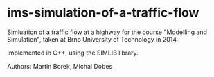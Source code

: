 # ims-simulation-of-a-traffic-flow
Simluation of a traffic flow at a highway for the course "Modelling and Simulation", taken at Brno University of Technology in 2014.

Implemented in C++, using the SIMLIB library.

Authors: Martin Borek, Michal Dobes
